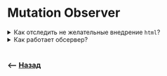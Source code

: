 # Mutation Observer

<details>
<summary> Как отследить не желательные внедрение <code>html</code>?</summary>

![illustration](https://raw.githubusercontent.com/webster6667/documentation/master/documentation-data/illustrations/dd-up.svg)

Для этого есть `mutationObserver`

![illustration](https://raw.githubusercontent.com/webster6667/documentation/master/documentation-data/illustrations/dd-down.svg)

</details>

<details>
<summary> Как работает обсервер?</summary>

![illustration](https://raw.githubusercontent.com/webster6667/documentation/master/documentation-data/illustrations/dd-up.svg)

🎯 Создаем элемент наблюдателя с колбеками       
```javascript
let observer = new MutationObserver(function(mutations) {
    
  mutations.forEach(function(mutation) {
    // Перебираем все мутации
    mutation.addedNodes.forEach(function(node) {
      // Проверяем, является ли добавленный узел элементом
      if (node.nodeType === Node.ELEMENT_NODE) {
        console.log('Добавлен новый элемент:', node);
      }
    });
  });
  
});
```

🎯 Настраиваем конфиги наблюдения      
```javascript
let config = { 
    childList: true,
    subtree: true
};
```

🎯 Устанавливаем наблюдение за элементом и удаляем по необходимости    
```javascript
const element = document.getElementById('obs');

observer.observe(element, config);

setTimeout(() => {
    observer.disconect(); 
}, 5000)
```

![illustration](https://raw.githubusercontent.com/webster6667/documentation/master/documentation-data/illustrations/dd-down.svg)

</details>

<br>

### ⟵ **<a href="../../readme.md">Назад</a>**